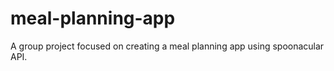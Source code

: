 # meal-planning-app
A group project focused on creating a meal planning app using spoonacular API. 
